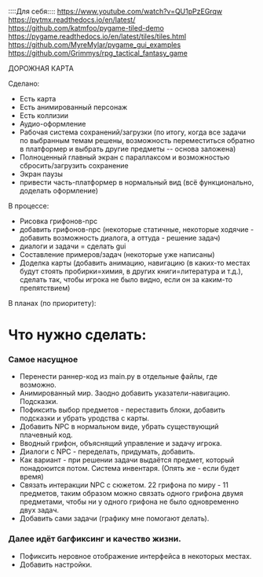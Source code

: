 ::::Для себя::::
https://www.youtube.com/watch?v=QU1pPzEGrqw
https://pytmx.readthedocs.io/en/latest/
https://github.com/katmfoo/pygame-tiled-demo
https://pygame.readthedocs.io/en/latest/tiles/tiles.html
https://github.com/MyreMylar/pygame_gui_examples
https://github.com/Grimmys/rpg_tactical_fantasy_game

ДОРОЖНАЯ КАРТА

Сделано:
- Есть карта
- Есть анимированный персонаж
- Есть коллизии
- Аудио-оформление
- Рабочая система сохранений/загрузки (по итогу, когда все задачи по выбранным темам решены, возможность переместиться обратно в платформер и выбрать другие предметы -- основа заложена)
- Полноценный главный экран с параллаксом и возможностью сбросить/загрузить сохранение
- Экран паузы
- привести часть-платформер в нормальный вид (всё функционально, доделать оформление)

В процессе:
- Рисовка грифонов-npc
- добавить грифонов-npc (некоторые статичные, некоторые ходячие - добавить возможность диалога, а оттуда - решение задач)
- диалоги и задачи = сделать gui
- Составление примеров/задач (некоторые уже написаны)
- Доделка карты (добавить анимацию, навигацию (в каких-то местах будут стоять пробирки=химия, в других книги=литература и т.д.), сделать так, чтобы игрока не было видно, если он за каким-то препятствием)

В планах (по приоритету):


# Что нужно сделать:
### Самое насущное
- Перенести раннер-код из main.py в отдельные файлы, где возможно.
- Анимированный мир. Заодно добавить указатели-навигацию. Подсказки. 
- Пофиксить выбор предметов - переставить блоки, добавить подсказки и убрать уродства с карты.
- Добавить NPC в нормальном виде, убрать существующий плачевный код. 
- Вводный грифон, объяснящий управление и задачу игрока.
- Диалоги с NPC - переделать, придумать, добавить.
- Как вариант - при решении задачи выдаётся предмет, который понадоюится потом. Система инвентаря. (Опять же - если будет время)
- Связать интеракции NPC с сюжетом. 22 грифона по миру - 11 предметов, таким образом можно связать одного грифона двумя предметами, чтобы ни у одного грифона не было одновременно двух задач.
- Добавить сами задачи (графику мне помогают делать).
### Далее идёт багфиксинг и качество жизни.
- Пофиксить неровное отображение интерфейса в некоторых местах.
- Добавить настройки.